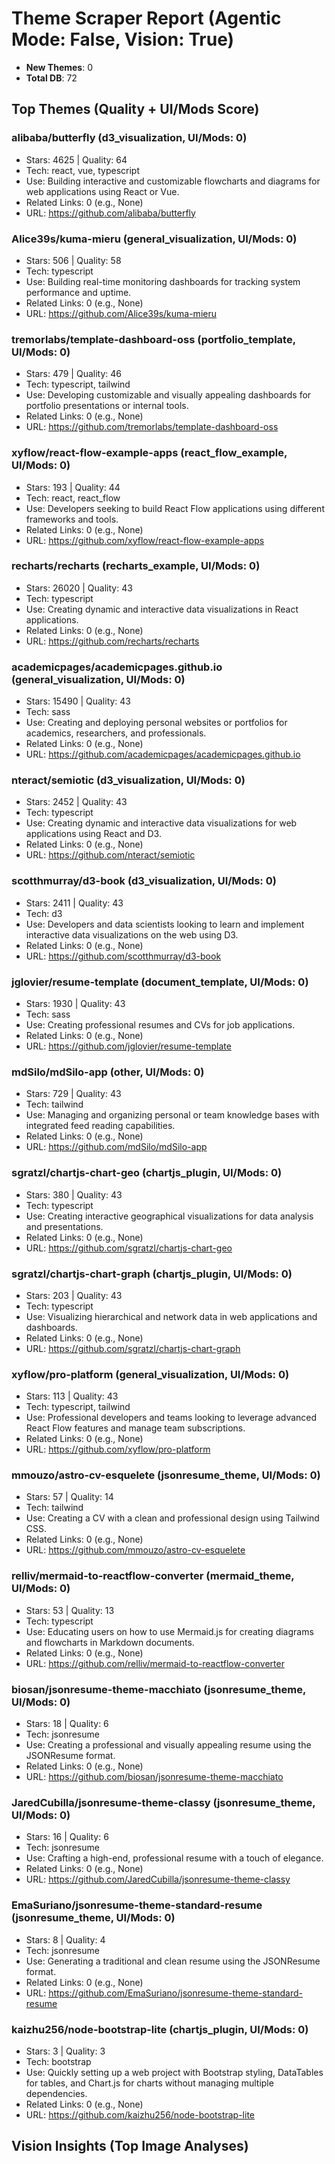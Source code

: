 # Theme Scraper Report (Agentic Mode: False, Vision: True)

- **New Themes**: 0
- **Total DB**: 72
## Top Themes (Quality + UI/Mods Score)

### alibaba/butterfly (d3_visualization, UI/Mods: 0)
- Stars: 4625 | Quality: 64
- Tech: react, vue, typescript
- Use: Building interactive and customizable flowcharts and diagrams for web applications using React or Vue.
- Related Links: 0 (e.g., None)
- URL: https://github.com/alibaba/butterfly

### Alice39s/kuma-mieru (general_visualization, UI/Mods: 0)
- Stars: 506 | Quality: 58
- Tech: typescript
- Use: Building real-time monitoring dashboards for tracking system performance and uptime.
- Related Links: 0 (e.g., None)
- URL: https://github.com/Alice39s/kuma-mieru

### tremorlabs/template-dashboard-oss (portfolio_template, UI/Mods: 0)
- Stars: 479 | Quality: 46
- Tech: typescript, tailwind
- Use: Developing customizable and visually appealing dashboards for portfolio presentations or internal tools.
- Related Links: 0 (e.g., None)
- URL: https://github.com/tremorlabs/template-dashboard-oss

### xyflow/react-flow-example-apps (react_flow_example, UI/Mods: 0)
- Stars: 193 | Quality: 44
- Tech: react, react_flow
- Use: Developers seeking to build React Flow applications using different frameworks and tools.
- Related Links: 0 (e.g., None)
- URL: https://github.com/xyflow/react-flow-example-apps

### recharts/recharts (recharts_example, UI/Mods: 0)
- Stars: 26020 | Quality: 43
- Tech: typescript
- Use: Creating dynamic and interactive data visualizations in React applications.
- Related Links: 0 (e.g., None)
- URL: https://github.com/recharts/recharts

### academicpages/academicpages.github.io (general_visualization, UI/Mods: 0)
- Stars: 15490 | Quality: 43
- Tech: sass
- Use: Creating and deploying personal websites or portfolios for academics, researchers, and professionals.
- Related Links: 0 (e.g., None)
- URL: https://github.com/academicpages/academicpages.github.io

### nteract/semiotic (d3_visualization, UI/Mods: 0)
- Stars: 2452 | Quality: 43
- Tech: typescript
- Use: Creating dynamic and interactive data visualizations for web applications using React and D3.
- Related Links: 0 (e.g., None)
- URL: https://github.com/nteract/semiotic

### scotthmurray/d3-book (d3_visualization, UI/Mods: 0)
- Stars: 2411 | Quality: 43
- Tech: d3
- Use: Developers and data scientists looking to learn and implement interactive data visualizations on the web using D3.
- Related Links: 0 (e.g., None)
- URL: https://github.com/scotthmurray/d3-book

### jglovier/resume-template (document_template, UI/Mods: 0)
- Stars: 1930 | Quality: 43
- Tech: sass
- Use: Creating professional resumes and CVs for job applications.
- Related Links: 0 (e.g., None)
- URL: https://github.com/jglovier/resume-template

### mdSilo/mdSilo-app (other, UI/Mods: 0)
- Stars: 729 | Quality: 43
- Tech: tailwind
- Use: Managing and organizing personal or team knowledge bases with integrated feed reading capabilities.
- Related Links: 0 (e.g., None)
- URL: https://github.com/mdSilo/mdSilo-app

### sgratzl/chartjs-chart-geo (chartjs_plugin, UI/Mods: 0)
- Stars: 380 | Quality: 43
- Tech: typescript
- Use: Creating interactive geographical visualizations for data analysis and presentations.
- Related Links: 0 (e.g., None)
- URL: https://github.com/sgratzl/chartjs-chart-geo

### sgratzl/chartjs-chart-graph (chartjs_plugin, UI/Mods: 0)
- Stars: 203 | Quality: 43
- Tech: typescript
- Use: Visualizing hierarchical and network data in web applications and dashboards.
- Related Links: 0 (e.g., None)
- URL: https://github.com/sgratzl/chartjs-chart-graph

### xyflow/pro-platform (general_visualization, UI/Mods: 0)
- Stars: 113 | Quality: 43
- Tech: typescript, tailwind
- Use: Professional developers and teams looking to leverage advanced React Flow features and manage team subscriptions.
- Related Links: 0 (e.g., None)
- URL: https://github.com/xyflow/pro-platform

### mmouzo/astro-cv-esquelete (jsonresume_theme, UI/Mods: 0)
- Stars: 57 | Quality: 14
- Tech: tailwind
- Use: Creating a CV with a clean and professional design using Tailwind CSS.
- Related Links: 0 (e.g., None)
- URL: https://github.com/mmouzo/astro-cv-esquelete

### relliv/mermaid-to-reactflow-converter (mermaid_theme, UI/Mods: 0)
- Stars: 53 | Quality: 13
- Tech: typescript
- Use: Educating users on how to use Mermaid.js for creating diagrams and flowcharts in Markdown documents.
- Related Links: 0 (e.g., None)
- URL: https://github.com/relliv/mermaid-to-reactflow-converter

### biosan/jsonresume-theme-macchiato (jsonresume_theme, UI/Mods: 0)
- Stars: 18 | Quality: 6
- Tech: jsonresume
- Use: Creating a professional and visually appealing resume using the JSONResume format.
- Related Links: 0 (e.g., None)
- URL: https://github.com/biosan/jsonresume-theme-macchiato

### JaredCubilla/jsonresume-theme-classy (jsonresume_theme, UI/Mods: 0)
- Stars: 16 | Quality: 6
- Tech: jsonresume
- Use: Crafting a high-end, professional resume with a touch of elegance.
- Related Links: 0 (e.g., None)
- URL: https://github.com/JaredCubilla/jsonresume-theme-classy

### EmaSuriano/jsonresume-theme-standard-resume (jsonresume_theme, UI/Mods: 0)
- Stars: 8 | Quality: 4
- Tech: jsonresume
- Use: Generating a traditional and clean resume using the JSONResume format.
- Related Links: 0 (e.g., None)
- URL: https://github.com/EmaSuriano/jsonresume-theme-standard-resume

### kaizhu256/node-bootstrap-lite (chartjs_plugin, UI/Mods: 0)
- Stars: 3 | Quality: 3
- Tech: bootstrap
- Use: Quickly setting up a web project with Bootstrap styling, DataTables for tables, and Chart.js for charts without managing multiple dependencies.
- Related Links: 0 (e.g., None)
- URL: https://github.com/kaizhu256/node-bootstrap-lite

## Vision Insights (Top Image Analyses)

